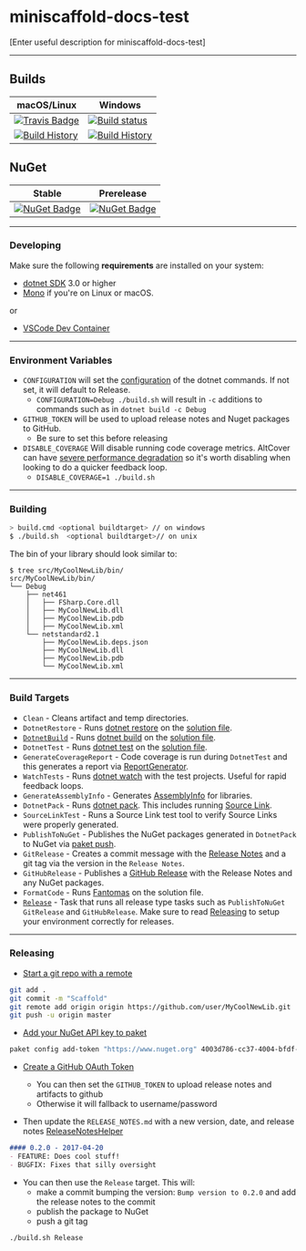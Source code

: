 # miniscaffold-docs-test

[Enter useful description for miniscaffold-docs-test]

---

## Builds

macOS/Linux | Windows
--- | ---
[![Travis Badge](https://travis-ci.org/TheAngryByrd/miniscaffold-docs-test.svg?branch=master)](https://travis-ci.org/TheAngryByrd/miniscaffold-docs-test) | [![Build status](https://ci.appveyor.com/api/projects/status/github/TheAngryByrd/miniscaffold-docs-test?svg=true)](https://ci.appveyor.com/project/TheAngryByrd/miniscaffold-docs-test)
[![Build History](https://buildstats.info/travisci/chart/TheAngryByrd/miniscaffold-docs-test)](https://travis-ci.org/TheAngryByrd/miniscaffold-docs-test/builds) | [![Build History](https://buildstats.info/appveyor/chart/TheAngryByrd/miniscaffold-docs-test)](https://ci.appveyor.com/project/TheAngryByrd/miniscaffold-docs-test)  

## NuGet 

Stable | Prerelease
--- | ---
[![NuGet Badge](https://buildstats.info/nuget/miniscaffold-docs-test)](https://www.nuget.org/packages/miniscaffold-docs-test/) | [![NuGet Badge](https://buildstats.info/nuget/miniscaffold-docs-test?includePreReleases=true)](https://www.nuget.org/packages/miniscaffold-docs-test/)


---

### Developing

Make sure the following **requirements** are installed on your system:

- [dotnet SDK](https://www.microsoft.com/net/download/core) 3.0 or higher
- [Mono](http://www.mono-project.com/) if you're on Linux or macOS.

or

- [VSCode Dev Container](https://code.visualstudio.com/docs/remote/containers)


---

### Environment Variables

- `CONFIGURATION` will set the [configuration](https://docs.microsoft.com/en-us/dotnet/core/tools/dotnet-build?tabs=netcore2x#options) of the dotnet commands.  If not set, it will default to Release.
  - `CONFIGURATION=Debug ./build.sh` will result in `-c` additions to commands such as in `dotnet build -c Debug`
- `GITHUB_TOKEN` will be used to upload release notes and Nuget packages to GitHub.
  - Be sure to set this before releasing
- `DISABLE_COVERAGE` Will disable running code coverage metrics.  AltCover can have [severe performance degradation](https://github.com/SteveGilham/altcover/issues/57) so it's worth disabling when looking to do a quicker feedback loop.
  - `DISABLE_COVERAGE=1 ./build.sh`


---

### Building


```sh
> build.cmd <optional buildtarget> // on windows
$ ./build.sh  <optional buildtarget>// on unix
```

The bin of your library should look similar to:

```
$ tree src/MyCoolNewLib/bin/
src/MyCoolNewLib/bin/
└── Debug
    ├── net461
    │   ├── FSharp.Core.dll
    │   ├── MyCoolNewLib.dll
    │   ├── MyCoolNewLib.pdb
    │   ├── MyCoolNewLib.xml
    └── netstandard2.1
        ├── MyCoolNewLib.deps.json
        ├── MyCoolNewLib.dll
        ├── MyCoolNewLib.pdb
        └── MyCoolNewLib.xml

```

---

### Build Targets

- `Clean` - Cleans artifact and temp directories.
- `DotnetRestore` - Runs [dotnet restore](https://docs.microsoft.com/en-us/dotnet/core/tools/dotnet-restore?tabs=netcore2x) on the [solution file](https://docs.microsoft.com/en-us/visualstudio/extensibility/internals/solution-dot-sln-file?view=vs-2019).
- [`DotnetBuild`](#Building) - Runs [dotnet build](https://docs.microsoft.com/en-us/dotnet/core/tools/dotnet-build?tabs=netcore2x) on the [solution file](https://docs.microsoft.com/en-us/visualstudio/extensibility/internals/solution-dot-sln-file?view=vs-2019).
- `DotnetTest` - Runs [dotnet test](https://docs.microsoft.com/en-us/dotnet/core/tools/dotnet-test?tabs=netcore21) on the [solution file](https://docs.microsoft.com/en-us/visualstudio/extensibility/internals/solution-dot-sln-file?view=vs-2019).
- `GenerateCoverageReport` - Code coverage is run during `DotnetTest` and this generates a report via [ReportGenerator](https://github.com/danielpalme/ReportGenerator).
- `WatchTests` - Runs [dotnet watch](https://docs.microsoft.com/en-us/aspnet/core/tutorials/dotnet-watch?view=aspnetcore-3.0) with the test projects. Useful for rapid feedback loops.
- `GenerateAssemblyInfo` - Generates [AssemblyInfo](https://docs.microsoft.com/en-us/dotnet/api/microsoft.visualbasic.applicationservices.assemblyinfo?view=netframework-4.8) for libraries.
- `DotnetPack` - Runs [dotnet pack](https://docs.microsoft.com/en-us/dotnet/core/tools/dotnet-pack). This includes running [Source Link](https://github.com/dotnet/sourcelink).
- `SourceLinkTest` - Runs a Source Link test tool to verify Source Links were properly generated.
- `PublishToNuGet` - Publishes the NuGet packages generated in `DotnetPack` to NuGet via [paket push](https://fsprojects.github.io/Paket/paket-push.html).
- `GitRelease` - Creates a commit message with the [Release Notes](https://fake.build/apidocs/v5/fake-core-releasenotes.html) and a git tag via the version in the `Release Notes`.
- `GitHubRelease` - Publishes a [GitHub Release](https://help.github.com/en/articles/creating-releases) with the Release Notes and any NuGet packages.
- `FormatCode` - Runs [Fantomas](https://github.com/fsprojects/fantomas) on the solution file.
- [`Release`](#Releasing) - Task that runs all release type tasks such as `PublishToNuGet` `GitRelease` and `GitHubRelease`. Make sure to read [Releasing](#Releasing) to setup your environment correctly for releases.


---


### Releasing

- [Start a git repo with a remote](https://help.github.com/articles/adding-an-existing-project-to-github-using-the-command-line/)

```sh
git add .
git commit -m "Scaffold"
git remote add origin origin https://github.com/user/MyCoolNewLib.git
git push -u origin master
```

- [Add your NuGet API key to paket](https://fsprojects.github.io/Paket/paket-config.html#Adding-a-NuGet-API-key)

```sh
paket config add-token "https://www.nuget.org" 4003d786-cc37-4004-bfdf-c4f3e8ef9b3a
```

- [Create a GitHub OAuth Token](https://help.github.com/articles/creating-a-personal-access-token-for-the-command-line/)
  - You can then set the `GITHUB_TOKEN` to upload release notes and artifacts to github
  - Otherwise it will fallback to username/password

- Then update the `RELEASE_NOTES.md` with a new version, date, and release notes [ReleaseNotesHelper](https://fsharp.github.io/FAKE/apidocs/fake-releasenoteshelper.html)

```markdown
#### 0.2.0 - 2017-04-20
- FEATURE: Does cool stuff!
- BUGFIX: Fixes that silly oversight
```

- You can then use the `Release` target.  This will:
  - make a commit bumping the version:  `Bump version to 0.2.0` and add the release notes to the commit
  - publish the package to NuGet
  - push a git tag

```sh
./build.sh Release
```


